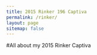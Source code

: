 ```yaml
---
title: 2015 Rinker 196 Captiva
permalink: /rinker/
layout: page
sitemap: false 
---
```



#All about my 2015 Rinker Captiva